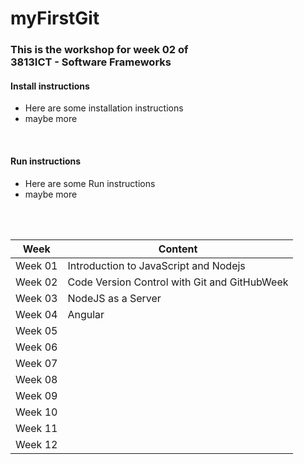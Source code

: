 # myFirstGit


### This is the workshop for week 02 of<br>3813ICT - Software Frameworks


#### Install instructions
* Here are some installation instructions
* maybe more
<br>
  
#### Run instructions  
* Here are some Run instructions
* maybe more
<br>
<br>
  
Week | Content
--------|-------
Week 01 | Introduction to JavaScript and Nodejs
Week 02 | Code Version Control with Git and GitHubWeek
Week 03 | NodeJS as a Server
Week 04 | Angular
Week 05 |
Week 06 |
Week 07 |
Week 08 |
Week 09 |
Week 10 |
Week 11 |
Week 12 |
